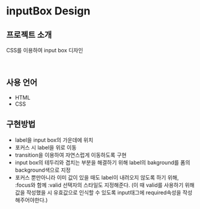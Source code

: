 # inputBox Design

## 프로젝트 소개
CSS를 이용하여 input box 디자인

<br>

## 사용 언어
- HTML
- CSS

## 구현방법
- label을 input box의 가운데에 위치
- 포커스 시 label을 위로 이동 
- transition을 이용하여 자연스럽게 이동하도록 구현
- input box의 테두리와 겹치는 부분을 해결하기 위해 label의 bakground를 폼의 background색으로 지정
- 포커스 뿐만아니라 이미 값이 있을 때도 label이 내려오지 않도록 하기 위해, :focus와 함께 :valid 선택자의 스타일도 지정해준다.
  (이 때 valid를 사용하기 위해 값을 작성했을 시 유효값으로 인식할 수 있도록 input태그에 required속성을 작성해주어야한다.)

